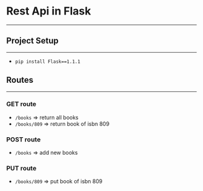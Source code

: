 # Rest Api in Flask

---

## Project Setup

---
* ```pip install Flask==1.1.1```


## Routes

---

### GET route
* ```/books``` => return all books
* ```/books/809``` => return book of isbn 809

### POST route
* ```/books``` => add new books

### PUT route
* ```/books/809``` => put book of isbn 809


